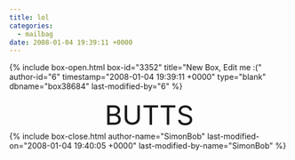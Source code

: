 ```yaml
---
title: lol
categories:
  - mailbag
date: 2008-01-04 19:39:11 +0000
---
```

{% include box-open.html box-id="3352" title="New Box, Edit me :(" author-id="6" timestamp="2008-01-04 19:39:11 +0000" type="blank" dbname="box38684" last-modified-by="6" %}
<center><font size="50">BUTTS</font></center>
{% include box-close.html author-name="SimonBob" last-modified-on="2008-01-04 19:40:05 +0000" last-modified-by-name="SimonBob" %}

